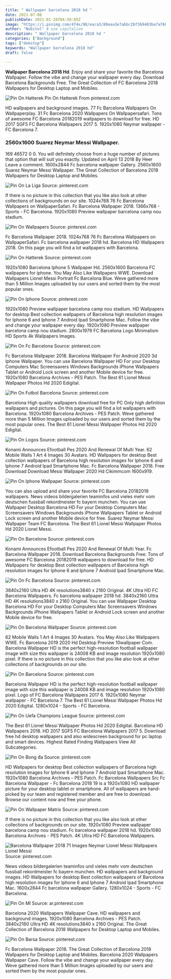 ```yaml
---
title: " Wallpaper barcelona 2018 hd "
date: 2021-07-08
publishDate: 2021-01-28T04:50:05Z
image: "https://i.pinimg.com/474x/88/ea/a3/88eaa3e7abbc2bf369483ba7a768d00f.jpg"
author: "Nubitol" # use capitalize
description: " Wallpaper barcelona 2018 hd "
categories: ["Background"]
tags: ["dekstop"]
keywords: "Wallpaper barcelona 2018 hd"
draft: false

---
```



**Wallpaper Barcelona 2018 Hd**. Enjoy and share your favorite the Barcelona Wallpaper. Follow the vibe and change your wallpaper every day. Download Barcelona Backgrounds Free. The Great Collection of FC Barcelona 2018 Wallpapers for Desktop Laptop and Mobiles.

![Pin On Hatterek](https://i.pinimg.com/originals/59/88/fa/5988fa72b57a0917afdd65d72e47fc2d.jpg "Pin On Hatterek")
Pin On Hatterek From pinterest.com


HD wallpapers and background images. 77 Fc Barcelona Wallpapers On Wallpaperplay. 31 Fc Barcelona 2020 Wallpapers On Wallpapersafari. Tons of awesome FC Barcelona 20182019 wallpapers to download for free. HD 2017 SGF5 FC Barcelona Wallpapers 2017 5. 1920x1080 Neymar wallpaper - FC Barcelona 7.

### 2560x1600 Suarez Neymar Messi Wallpaper.

169 46572 0 0. You will definitely choose from a huge number of pictures that option that will suit you exactly. Updated on April 13 2018 By Heer Leave a comment. 1600x2844 Fc barcelona wallpaper Gallery. 2560x1600 Suarez Neymar Messi Wallpaper. The Great Collection of Barcelona 2018 Wallpapers for Desktop Laptop and Mobiles.


![Pin On La Liga](https://i.pinimg.com/736x/19/0a/9e/190a9e4b5b8c21765ba7364000548168.jpg "Pin On La Liga")
Source: pinterest.com

If there is no picture in this collection that you like also look at other collections of backgrounds on our site. 1024x768 76 Fc Barcelona Wallpapers on WallpaperSafari. Fc Barcelona Wallpaper 2018. 1366x768 - Sports - FC Barcelona. 1920x1080 Preview wallpaper barcelona camp nou stadium.

![Pin On Wallpapers](https://i.pinimg.com/originals/43/e8/2c/43e82cc38b821126f63750c9df394495.jpg "Pin On Wallpapers")
Source: pinterest.com

Fc Barcelona Wallpaper 2018. 1024x768 76 Fc Barcelona Wallpapers on WallpaperSafari. Fc barcelona wallpaper 2018 hd. Barcelona HD Wallpapers 2018. On this page you will find a lot wallpapers with Barcelona.

![Pin On Hatterek](https://i.pinimg.com/originals/59/88/fa/5988fa72b57a0917afdd65d72e47fc2d.jpg "Pin On Hatterek")
Source: pinterest.com

1920x1080 Barcelona Iphone 5 Wallpaper Hd. 2560x1600 Barcelona FC wallpapers for iphone. You May Also Like Wallpapers WWE. Download Wallpapers Lionel Messi Portrait Fc Barcelona Blue. Weve gathered more than 5 Million Images uploaded by our users and sorted them by the most popular ones.

![Pin On Iphone](https://i.pinimg.com/736x/5c/4d/75/5c4d75a606c2e2d661afc9d87c38ae7d.jpg "Pin On Iphone")
Source: pinterest.com

1920x1080 Preview wallpaper barcelona camp nou stadium. HD Wallpapers for desktop Best collection wallpapers of Barcelona high resolution images for Iphone 6 and Iphone 7 Android Ipad Smartphone Mac. Follow the vibe and change your wallpaper every day. 1920x1080 Preview wallpaper barcelona camp nou stadium. 2800x1979 FC Barcelona Logo Minimalism HD Sports 4k Wallpapers Images.

![Pin On Fc Barcelona](https://i.pinimg.com/474x/10/52/b4/1052b42676f2d0905181e64de72f9b00.jpg "Pin On Fc Barcelona")
Source: pinterest.com

Fc Barcelona Wallpaper 2018. Barcelona Wallpaper For Android 2020 3d Iphone Wallpaper. You can use Barcelona Wallpaper HD For your Desktop Computers Mac Screensavers Windows Backgrounds iPhone Wallpapers Tablet or Android Lock screen and another Mobile device for free. 1920x1080 Barcelona Archives - PES Patch. The Best 61 Lionel Messi Wallpaper Photos Hd 2020 Edigital.

![Pin On Futbol Barcelona](https://i.pinimg.com/originals/5f/cb/fe/5fcbfec5a754b56fa263e6a025b4c7c6.jpg "Pin On Futbol Barcelona")
Source: pinterest.com

Barcelona High quality wallpapers download free for PC Only high definition wallpapers and pictures. On this page you will find a lot wallpapers with Barcelona. 1920x1080 Barcelona Archives - PES Patch. Weve gathered more than 5 Million Images uploaded by our users and sorted them by the most popular ones. The Best 61 Lionel Messi Wallpaper Photos Hd 2020 Edigital.

![Pin On Logos](https://i.pinimg.com/originals/3c/9b/32/3c9b321fb99254431e75cd0b913e2d86.jpg "Pin On Logos")
Source: pinterest.com

Konami Announces Efootball Pes 2020 And Renewal Of Multi Year. 62 Mobile Walls 1 Art 4 Images 30 Avatars. HD Wallpapers for desktop Best collection wallpapers of Barcelona high resolution images for Iphone 6 and Iphone 7 Android Ipad Smartphone Mac. Fc Barcelona Wallpaper 2018. Free Download Download Messi Wallpaper 2020 Hd Cikimmcom 1600x919.

![Pin On Iphone Wallpaper](https://i.pinimg.com/originals/f2/9e/1f/f29e1f9bbc008c51b1f921bfeb43a762.jpg "Pin On Iphone Wallpaper")
Source: pinterest.com

You can also upload and share your favorite FC Barcelona 20182019 wallpapers. News videos bildergalerien teaminfos und vieles mehr vom deutschen fussball rekordmeister fc bayern munchen. You can use Wallpaper Desktop Barcelona HD For your Desktop Computers Mac Screensavers Windows Backgrounds iPhone Wallpapers Tablet or Android Lock screen and another Mobile device for free. Suarez Neymar Messi Wallpaper Team FC Barcelona. The Best 61 Lionel Messi Wallpaper Photos Hd 2020 Lionel Messi.

![Pin On Barcelone](https://i.pinimg.com/originals/35/28/bf/3528bf38af04024ba145dba70b65aa97.jpg "Pin On Barcelone")
Source: pinterest.com

Konami Announces Efootball Pes 2020 And Renewal Of Multi Year. Fc Barcelona Wallpaper 2018. Download Barcelona Backgrounds Free. Tons of awesome FC Barcelona 20182019 wallpapers to download for free. HD Wallpapers for desktop Best collection wallpapers of Barcelona high resolution images for Iphone 6 and Iphone 7 Android Ipad Smartphone Mac.

![Pin On Fc Barcelona](http://media-cache-ak0.pinimg.com/750x/7f/14/b9/7f14b9e24c47ed309defef9f294456e0.jpg "Pin On Fc Barcelona")
Source: pinterest.com

3840x2160 Ultra HD 4K resolutions3840 x 2160 Original. 4K Ultra HD FC Barcelona Wallpapers. Fc barcelona wallpaper 2018 hd. 3840x2160 Ultra HD 4K resolutions3840 x 2160 Original. You can use Wallpaper Desktop Barcelona HD For your Desktop Computers Mac Screensavers Windows Backgrounds iPhone Wallpapers Tablet or Android Lock screen and another Mobile device for free.

![Pin On Barcelona Wallpaper](https://i.pinimg.com/originals/64/de/3d/64de3db2557fb650d84b7b4517a8c6db.jpg "Pin On Barcelona Wallpaper")
Source: pinterest.com

62 Mobile Walls 1 Art 4 Images 30 Avatars. You May Also Like Wallpapers WWE. Fc Barcelona 2019 2020 Hd Desktop Preview 10wallpaper Com. Barcelona Wallpaper HD is the perfect high-resolution football wallpaper image with size this wallpaper is 24008 KB and image resolution 1920x1080 pixel. If there is no picture in this collection that you like also look at other collections of backgrounds on our site.

![Pin On Barcelona](https://i.pinimg.com/originals/db/78/ba/db78ba460b1affd19bf8a51423250ebf.jpg "Pin On Barcelona")
Source: pinterest.com

Barcelona Wallpaper HD is the perfect high-resolution football wallpaper image with size this wallpaper is 24008 KB and image resolution 1920x1080 pixel. Logo of FC Barcelona Wallpapers 2017 6. 1920x1080 Neymar wallpaper - FC Barcelona 7. The Best 61 Lionel Messi Wallpaper Photos Hd 2020 Edigital. 1280x1024 - Sports - FC Barcelona.

![Pin On Uefa Champions League](https://i.pinimg.com/736x/21/72/48/2172480b54617924510b442bb377bcde.jpg "Pin On Uefa Champions League")
Source: pinterest.com

The Best 61 Lionel Messi Wallpaper Photos Hd 2020 Edigital. Barcelona HD Wallpapers 2018. HD 2017 SGF5 FC Barcelona Wallpapers 2017 5. Download free hd desktop wallpapers and also widescreen background for pc laptop and smart devices. Highest Rated Finding Wallpapers View All Subcategories.

![Pin On Bong đa](https://i.pinimg.com/originals/0f/d9/ba/0fd9ba68b734ea441fa31db60e57af18.jpg "Pin On Bong đa")
Source: pinterest.com

HD Wallpapers for desktop Best collection wallpapers of Barcelona high resolution images for Iphone 6 and Iphone 7 Android Ipad Smartphone Mac. 1920x1080 Barcelona Archives - PES Patch. Fc Barcelona Wallpapers Src Fc Barcelona Wallpaper - Fc Barcelona 2018 19 is a 1920x1080 HD wallpaper picture for your desktop tablet or smartphone. All of wallpapers are hand-picked by our team and registered member and are free to download. Browse our content now and free your phone.

![Pin On Wallpaper Matrix](https://i.pinimg.com/originals/80/db/13/80db134f5c51e14534de5942b29f21a3.jpg "Pin On Wallpaper Matrix")
Source: pinterest.com

If there is no picture in this collection that you like also look at other collections of backgrounds on our site. 1920x1080 Preview wallpaper barcelona camp nou stadium. Fc barcelona wallpaper 2018 hd. 1920x1080 Barcelona Archives - PES Patch. 4K Ultra HD FC Barcelona Wallpapers.

![Barcelona Wallpaper 2018 71 Images Neymar Lionel Messi Wallpapers Lionel Messi](https://i.pinimg.com/originals/5f/c3/1e/5fc31eb76c6408d1800e9e3ebdc66604.jpg "Barcelona Wallpaper 2018 71 Images Neymar Lionel Messi Wallpapers Lionel Messi")
Source: pinterest.com

News videos bildergalerien teaminfos und vieles mehr vom deutschen fussball rekordmeister fc bayern munchen. HD wallpapers and background images. HD Wallpapers for desktop Best collection wallpapers of Barcelona high resolution images for Iphone 6 and Iphone 7 Android Ipad Smartphone Mac. 1600x2844 Fc barcelona wallpaper Gallery. 1280x1024 - Sports - FC Barcelona.

![Pin On Ml](https://i.pinimg.com/originals/3f/74/53/3f74535687e1126de285de758dfeef35.jpg "Pin On Ml")
Source: ar.pinterest.com

Barcelona 2020 Wallpapers Wallpaper Cave. HD wallpapers and background images. 1920x1080 Barcelona Archives - PES Patch. 3840x2160 Ultra HD 4K resolutions3840 x 2160 Original. The Great Collection of Barcelona 2018 Wallpapers for Desktop Laptop and Mobiles.

![Pin On Barsa](https://i.pinimg.com/474x/88/ea/a3/88eaa3e7abbc2bf369483ba7a768d00f.jpg "Pin On Barsa")
Source: pinterest.com

Fc Barcelona Wallpaper 2018. The Great Collection of Barcelona 2018 Wallpapers for Desktop Laptop and Mobiles. Barcelona 2020 Wallpapers Wallpaper Cave. Follow the vibe and change your wallpaper every day. Weve gathered more than 5 Million Images uploaded by our users and sorted them by the most popular ones.

